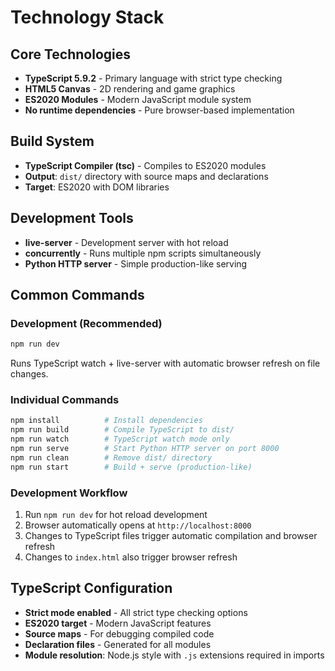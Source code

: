 # Technology Stack

## Core Technologies
- **TypeScript 5.9.2** - Primary language with strict type checking
- **HTML5 Canvas** - 2D rendering and game graphics
- **ES2020 Modules** - Modern JavaScript module system
- **No runtime dependencies** - Pure browser-based implementation

## Build System
- **TypeScript Compiler (tsc)** - Compiles to ES2020 modules
- **Output**: `dist/` directory with source maps and declarations
- **Target**: ES2020 with DOM libraries

## Development Tools
- **live-server** - Development server with hot reload
- **concurrently** - Runs multiple npm scripts simultaneously
- **Python HTTP server** - Simple production-like serving

## Common Commands

### Development (Recommended)
```bash
npm run dev
```
Runs TypeScript watch + live-server with automatic browser refresh on file changes.

### Individual Commands
```bash
npm install          # Install dependencies
npm run build        # Compile TypeScript to dist/
npm run watch        # TypeScript watch mode only
npm run serve        # Start Python HTTP server on port 8000
npm run clean        # Remove dist/ directory
npm run start        # Build + serve (production-like)
```

### Development Workflow
1. Run `npm run dev` for hot reload development
2. Browser automatically opens at `http://localhost:8000`
3. Changes to TypeScript files trigger automatic compilation and browser refresh
4. Changes to `index.html` also trigger browser refresh

## TypeScript Configuration
- **Strict mode enabled** - All strict type checking options
- **ES2020 target** - Modern JavaScript features
- **Source maps** - For debugging compiled code
- **Declaration files** - Generated for all modules
- **Module resolution**: Node.js style with `.js` extensions required in imports